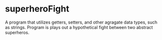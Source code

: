 # superheroFight

A program that utilizes getters, setters, and other agragate data types, such as strings. Program is plays out a hypothetical fight between two abstract superheros. 
